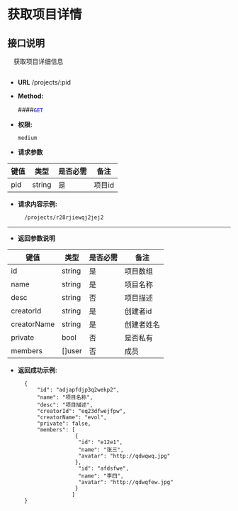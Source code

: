 # 获取项目详情

## 接口说明

　获取项目详细信息

## 


* **URL**
        /projects/:pid

* **Method:**
  
  ####<font color=blue>`GET`</font>

* **权限:**

  `medium`

*  **请求参数**

**键值** | **类型** | **是否必需** | **备注**
---------|----------|--------------|---------
pid|string|是|项目id

* **请求内容示例:**


        /projects/r28rjiewqj2jej2
        
--- 
*  **返回参数说明**

**键值** | **类型** | **是否必需** | **备注**
---------|----------|--------------|---------
id    |string |是 |项目数组
name|string|是|项目名称
desc|string|否|项目描述
creatorId|string|是|创建者id
creatorName|string|是|创建者姓名
private|bool|否|是否私有
members|[]user|否|成员

* **返回成功示例:**


        {
            "id": "adjapfdjp3q2wekp2",
            "name": "项目名称",
            "desc": "项目描述",
            "creatorId": "eq23dfwejfpw",
            "creatorName": "evol",
            "private": false,
            "members": [
                        {
                         "id": "e12e1",
                         "name": "张三",
                         "avatar": "http://qdwqwq.jpg"
                        },
                         "id": "afdsfwe",
                         "name": "李四",
                         "avatar": "http://qdwqfew.jpg"
                        }
                       ]
        } 

